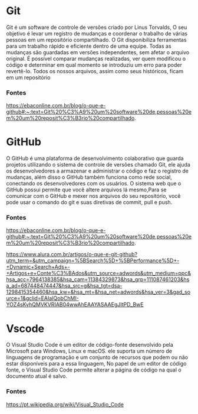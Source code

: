 # Git

Git é um software de controle de versões criado por Linus Torvalds, O seu objetivo é levar um registro de mudanças e coordenar o trabalho de várias pessoas em um repositório compartilhado.
O Git disponibiliza ferramentas para um trabalho rápido e eficiente dentro de uma equipe. Todas as mudanças são guardadas em versões independentes, sem afetar o arquivo original. 
É possível comparar mudanças realizadas, ver quem modificou o código e determinar em qual momento se introduziu um erro para poder revertê-lo. Todos os nossos arquivos, assim como seus históricos, ficam em um repositório

### Fontes
https://ebaconline.com.br/blog/o-que-e-github#:~:text=Git%20%C3%A9%20um%20software%20de,pessoas%20em%20um%20reposit%C3%B3rio%20compartilhado.

# GitHub

O GitHub é uma plataforma de desenvolvimento colaborativo que guarda projetos utilizando o sistema de controle de versões chamado Git,
ele ajuda os desenvolvedores a armazenar e administrar o código e faz o registro de mudanças, além disso o GitHub também funciona como rede social, conectando os desenvolvedores com os usuários.
O sistema web que o GitHub possui permite que você altere arquivos lá mesmo,Para se comunicar com o GitHub e mexer nos arquivos do seu repositório, você pode usar o comando do git e suas diretivas de commit, pull e push.

### Fontes

https://ebaconline.com.br/blog/o-que-e-github#:~:text=Git%20%C3%A9%20um%20software%20de,pessoas%20em%20um%20reposit%C3%B3rio%20compartilhado.

https://www.alura.com.br/artigos/o-que-e-git-github?utm_term=&utm_campaign=%5BSearch%5D+%5BPerformance%5D+-+Dynamic+Search+Ads+-+Artigos+e+Conte%C3%BAdos&utm_source=adwords&utm_medium=ppc&hsa_acc=7964138385&hsa_cam=11384329873&hsa_grp=111087461203&hsa_ad=687448474447&hsa_src=g&hsa_tgt=dsa-1298415354460&hsa_kw=&hsa_mt=&hsa_net=adwords&hsa_ver=3&gad_source=1&gclid=EAIaIQobChMI-YOZ4sKyhQMVKVRIAB04wwAhEAAYASAAEgJItPD_BwE

# Vscode

O Visual Studio Code é um editor de código-fonte desenvolvido pela Microsoft para Windows, Linux e macOS.
ele suporta um número de linguagens de programação e um conjunto de recursos que podem ou não estar disponíveis para a essa linguagem, 
No papel de um editor de código fonte, o Visual Studio Code permite alterar a página de código na qual o documento atual é salvo.

### Fontes

https://pt.wikipedia.org/wiki/Visual_Studio_Code
